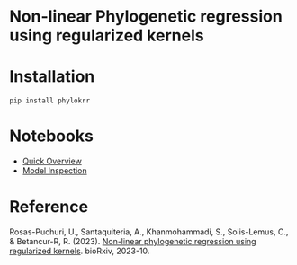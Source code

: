 # Non-linear Phylogenetic regression using regularized kernels


# Installation

```
pip install phylokrr
```

# Notebooks

* [Quick Overview](https://colab.research.google.com/drive/1TrQymi-D6B4KCmWciqneMzMDfTEcTSYX?usp=sharing)
* [Model Inspection](https://colab.research.google.com/drive/1sW67wIf7IH30zpLPe0qo8wlvBOTLYLaU?usp=sharing)


<!-- ## Data simulation
This simulation is based on a given covariance matrix


```python
import random
import numpy as np

# seed for reproducibility
seed = 12038 
np.random.seed(seed)
random.seed(seed)


# cov. matrix obtained from the phylogenetic tree
vcv = np.loadtxt("./data/test_cov2.csv", delimiter=',') 

# Trait simulation under Brownian motion
n = vcv.shape[0]
mean = np.zeros(n)
X = np.random.multivariate_normal(cov=vcv, mean=mean).reshape(-1,1)
# Non-linear response variable (sine curve)
y = np.sin(X*2).ravel() + 5 

# Add noise to the response variable
y[::10] += 4 * (0.5 - np.random.rand(X.shape[0] // 10)) 
```
We then split data into training and testing sets, including their covariances

```python
from phylokrr.utils import split_data_vcv

# split data into training and testing sets 
num_test = round(0.5*n)

(X_train  , X_test,  
 y_train  , y_test,  
 vcv_train, vcv_test) = split_data_vcv(X, y, vcv, num_test, seed = seed) # seed defined above
```

## Simple model fitting without Cross-Validation (CV)

```python
from phylokrr.kernels import KRR

# set model
model = KRR(kernel='rbf', fit_intercept= True)

# arbitrarily proposed hyperparameters
params = {'lambda': 2, 'gamma': 2}

# set hyperparamters
model.set_params(**params)

# fit model with phylogenetic covariance matrix
model.fit(X_train, y_train, vcv = vcv_train)
y_pred1 = model.predict(X_test)
```

Let's compare it with the standard phylogenetic regression (i.e., PGLS)

```python
import matplotlib.pyplot as plt

from phylokrr.utils import PGLS

# fit standard phylogenetic regression
b_wls = PGLS(X_train, y_train, vcv_train)
y_pred3 = np.hstack((np.ones((X_test.shape[0],1)), X_test)) @ b_wls

plt.scatter(X_test, y_test , color = 'blue' , alpha=0.5, label = 'Testing (unseen) data')
plt.scatter(X_test, y_pred1, color = 'green', alpha=0.5, label = 'phyloKRR predictions w\o CV')
plt.scatter(X_test, y_pred3, color = 'red', alpha=0.5, label = 'PGLS predictions')
plt.xlabel('x')
plt.ylabel('y')
plt.legend()
```
<p align="center">
<img src="https://github.com/Ulises-Rosas/phylokrr/blob/main/data/imgs/phyloKRR_vs_PGLS.png" alt="drawing" width="600px"/>
</p>

## Hyperparameter tuning with CV

```python
from phylokrr.utils import k_fold_cv_random

params = {
    'lambda' : np.logspace(-5, 5, 200, base=2),
    'gamma' : np.logspace(-5, 5, 200,  base=2),
}

best_params = k_fold_cv_random(X_train, y_train, vcv_train,
                                model, 
                                params,
                                folds = 2, 
                                sample = 50)

model.set_params(**best_params)
model.fit(X_train, y_train, vcv = vcv_train)
y_pred_cv = model.predict(X_test)

plt.scatter(X_test, y_test, color = 'blue' , alpha=0.5, label = 'Testing (unseen) data')
plt.scatter(X_test, y_pred_cv, color = 'green', alpha=0.5, label = 'phyloKRR predictions \w CV')
plt.scatter(X_test, y_pred3, color = 'red', alpha=0.5, label = 'PGLS predictions') # y_pred3 defined above
plt.xlabel('x')
plt.ylabel('y')
plt.legend()
```

<p align="center">
<img src="https://github.com/Ulises-Rosas/phylokrr/blob/main/data/imgs/phyloKRR_vs_PGLS_cv.png" alt="drawing" width="600px"/>
</p>
 -->

# Reference

Rosas-Puchuri, U., Santaquiteria, A., Khanmohammadi, S., Solis-Lemus, C., & Betancur-R, R. (2023). [Non-linear phylogenetic regression using regularized kernels](https://www.biorxiv.org/content/10.1101/2023.10.04.560983v1.abstract). bioRxiv, 2023-10.
